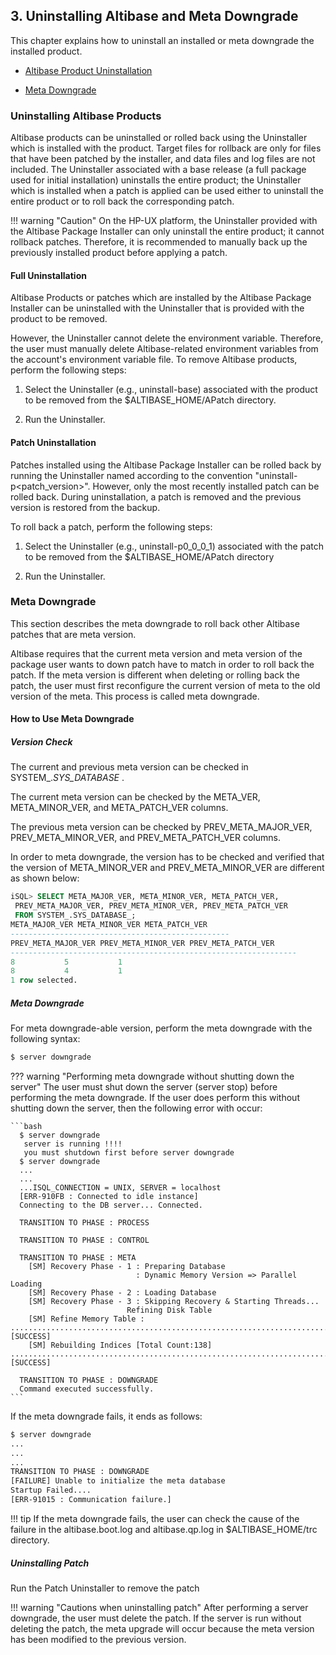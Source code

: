 ## 3. Uninstalling Altibase and Meta Downgrade

This chapter explains how to uninstall an installed or meta downgrade the installed product.

-   [Altibase Product Uninstallation](#uninstalling-altibase-products)

-   [Meta Downgrade](#meta-downgrade)

### Uninstalling Altibase Products

Altibase products can be uninstalled or rolled back using the Uninstaller which is installed with the product. Target files for rollback are only for files that have been patched by the installer, and data files and log files are not included. The Uninstaller associated with a base release (a full package used for initial installation) uninstalls the entire product; the Uninstaller which is installed when a patch is applied can be used either to uninstall the entire product or to roll back the corresponding patch.

!!! warning "Caution"
    On the HP-UX platform, the Uninstaller provided with the Altibase Package Installer can only uninstall the entire product; it cannot rollback patches. Therefore, it is recommended to manually back up the previously installed product before applying a patch.

#### Full Uninstallation

Altibase Products or patches which are installed by the Altibase Package Installer can be uninstalled with the Uninstaller that is provided with the product to be removed.

However, the Uninstaller cannot delete the environment variable. Therefore, the user must manually delete Altibase-related environment variables from the account's environment variable file. To remove Altibase products, perform the following steps:

1.  Select the Uninstaller (e.g., uninstall-base) associated with the product to be removed from the $ALTIBASE_HOME/APatch directory.
    
2.  Run the Uninstaller.

#### Patch Uninstallation

Patches installed using the Altibase Package Installer can be rolled back by running the Uninstaller named according to the convention "uninstall-p<patch_version>". However, only the most recently installed patch can be rolled back. During uninstallation, a patch is removed and the previous version is restored from the backup.

To roll back a patch, perform the following steps:

1.  Select the Uninstaller (e.g., uninstall-p0_0_0_1) associated with the patch to be removed from the $ALTIBASE_HOME/APatch directory
    
2.  Run the Uninstaller.

### Meta Downgrade

This section describes the meta downgrade to roll back other Altibase patches that are meta version.

Altibase requires that the current meta version and meta version of the package user wants to down patch have to match in order to roll back the patch. If the meta version is different when deleting or rolling back the patch, the user must first reconfigure the current version of meta to the old version of the meta. This process is called meta downgrade.

#### How to Use Meta Downgrade

##### Version Check

The current and previous meta version can be checked in SYSTEM_.*SYS_DATABASE* .

The current meta version can be checked by the META_VER, META_MINOR_VER, and META_PATCH_VER columns.

The previous meta version can be checked by PREV_META_MAJOR_VER, PREV_META_MINOR_VER, and PREV_META_PATCH_VER columns.

In order to meta downgrade, the version has to be checked and verified that the version of META_MINOR_VER and PREV_META_MINOR_VER are different as shown below:

```sql
iSQL> SELECT META_MAJOR_VER, META_MINOR_VER, META_PATCH_VER,
 PREV_META_MAJOR_VER, PREV_META_MINOR_VER, PREV_META_PATCH_VER
 FROM SYSTEM_.SYS_DATABASE_;
META_MAJOR_VER META_MINOR_VER META_PATCH_VER 
-------------------------------------------------
PREV_META_MAJOR_VER PREV_META_MINOR_VER PREV_META_PATCH_VER 
----------------------------------------------------------------
8           5           1          
8           4           1          
1 row selected.
```

##### Meta Downgrade

For meta downgrade-able version, perform the meta downgrade with the following syntax: 

```bash
$ server downgrade
```

??? warning "Performing meta downgrade without shutting down the server"
    The user must shut down the server (server stop) before performing the meta downgrade. If the user does perform this without shutting down the server, then the following error with occur: 

    ```bash
      $ server downgrade
       server is running !!!!
       you must shutdown first before server downgrade
      $ server downgrade
      ...
      ...
      ...ISQL_CONNECTION = UNIX, SERVER = localhost
      [ERR-910FB : Connected to idle instance]
      Connecting to the DB server... Connected.

      TRANSITION TO PHASE : PROCESS
     
      TRANSITION TO PHASE : CONTROL
     
      TRANSITION TO PHASE : META
        [SM] Recovery Phase - 1 : Preparing Database
                                : Dynamic Memory Version => Parallel Loading
        [SM] Recovery Phase - 2 : Loading Database 
        [SM] Recovery Phase - 3 : Skipping Recovery & Starting Threads...
                              Refining Disk Table 
        [SM] Refine Memory Table : ....................................................................................................................................... [SUCCESS]
        [SM] Rebuilding Indices [Total Count:138] .......................................................................................................................................... [SUCCESS]
     
      TRANSITION TO PHASE : DOWNGRADE
      Command executed successfully.
    ```

If the meta downgrade fails, it ends as follows: 

```bash
$ server downgrade
...
...
...
TRANSITION TO PHASE : DOWNGRADE
[FAILURE] Unable to initialize the meta database
Startup Failed....
[ERR-91015 : Communication failure.]
```

!!! tip
    If the meta downgrade fails, the user can check the cause of the failure in the altibase.boot.log and altibase.qp.log in $ALTIBASE_HOME/trc directory.

##### Uninstalling Patch

Run the Patch Uninstaller to remove the patch

!!! warning "Cautions when uninstalling patch"
    After performing a server downgrade, the user must delete the patch. If the server is run without deleting the patch, the meta upgrade will occur because the meta version has been modified to the previous version. 

